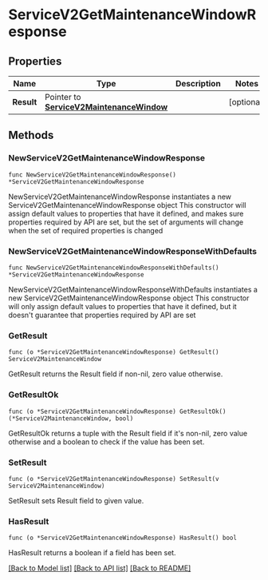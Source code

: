 # ServiceV2GetMaintenanceWindowResponse

## Properties

Name | Type | Description | Notes
------------ | ------------- | ------------- | -------------
**Result** | Pointer to [**ServiceV2MaintenanceWindow**](ServiceV2MaintenanceWindow.md) |  | [optional] 

## Methods

### NewServiceV2GetMaintenanceWindowResponse

`func NewServiceV2GetMaintenanceWindowResponse() *ServiceV2GetMaintenanceWindowResponse`

NewServiceV2GetMaintenanceWindowResponse instantiates a new ServiceV2GetMaintenanceWindowResponse object
This constructor will assign default values to properties that have it defined,
and makes sure properties required by API are set, but the set of arguments
will change when the set of required properties is changed

### NewServiceV2GetMaintenanceWindowResponseWithDefaults

`func NewServiceV2GetMaintenanceWindowResponseWithDefaults() *ServiceV2GetMaintenanceWindowResponse`

NewServiceV2GetMaintenanceWindowResponseWithDefaults instantiates a new ServiceV2GetMaintenanceWindowResponse object
This constructor will only assign default values to properties that have it defined,
but it doesn't guarantee that properties required by API are set

### GetResult

`func (o *ServiceV2GetMaintenanceWindowResponse) GetResult() ServiceV2MaintenanceWindow`

GetResult returns the Result field if non-nil, zero value otherwise.

### GetResultOk

`func (o *ServiceV2GetMaintenanceWindowResponse) GetResultOk() (*ServiceV2MaintenanceWindow, bool)`

GetResultOk returns a tuple with the Result field if it's non-nil, zero value otherwise
and a boolean to check if the value has been set.

### SetResult

`func (o *ServiceV2GetMaintenanceWindowResponse) SetResult(v ServiceV2MaintenanceWindow)`

SetResult sets Result field to given value.

### HasResult

`func (o *ServiceV2GetMaintenanceWindowResponse) HasResult() bool`

HasResult returns a boolean if a field has been set.


[[Back to Model list]](../README.md#documentation-for-models) [[Back to API list]](../README.md#documentation-for-api-endpoints) [[Back to README]](../README.md)


